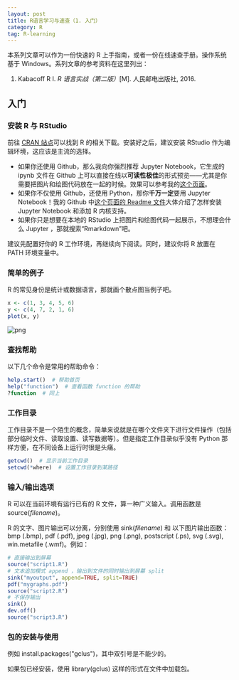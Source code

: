 ```yaml
---
layout: post
title: R语言学习与速查（1. 入门）
category: R
tag: R-learning
---
```



本系列文章可以作为一份快速的 R 上手指南，或者一份在线速查手册。操作系统基于 Windows。系列文章的参考资料在这里列出：

1. Kabacoff R I. *R 语言实战（第二版）*[M]. 人民邮电出版社, 2016.

## 入门

### 安装 R 与 RStudio

前往 [CRAN 站点](https://cran.r-project.org/)可以找到 R 的相关下载。安装好之后，建议安装 RStudio 作为编辑环境，这应该是主流的选择。

- 如果你还使用 Github，那么我向你强烈推荐 Jupyter Notebook，它生成的 ipynb 文件在 Github 上可以直接在线以**可读性极佳**的形式预览——尤其是你需要把图片和绘图代码放在一起的时候。效果可以参考我的[这个页面](https://github.com/wklchris/wklchris.github.io/blob/master/ipynb/Data-science-support-blog-skills.ipynb)。
- 如果你不仅使用 Github，还使用 Python，那你**千万一定**要用 Jupyter Notebook！我的 Github 中[这个页面的 Readme 文件](https://github.com/wklchris/Note-by-Jupyter)大体介绍了怎样安装 Jupyter Notebook 和添加 R 内核支持。
- 如果你只是想要在本地的 RStudio 上把图片和绘图代码一起展示，不想理会什么 Jupyter ，那就搜索“Rmarkdown”吧。

建议先配置好你的 R 工作环境，再继续向下阅读。同时，建议你将 R 放置在 PATH 环境变量中。

### 简单的例子

R 的常见身份是统计或数据语言，那就画个散点图当例子吧。


```R
x <- c(1, 3, 4, 5, 6)
y <- c(4, 7, 2, 1, 6)
plot(x, y)
```


![png](https://wklchris.github.io/assets/ipynb-images/R-learning-basic_1_0.png)


### 查找帮助

以下几个命令是常用的帮助命令：

```r
help.start()  # 帮助首页
help("function")  # 查看函数 function 的帮助
?function  # 同上
```

### 工作目录

工作目录不是一个陌生的概念，简单来说就是在哪个文件夹下进行文件操作（包括部分临时文件、读取设置、读写数据等）。但是指定工作目录似乎没有 Python 那样方便，在不同设备上运行时很是头痛。

```r
getcwd()  # 显示当前工作目录
setcwd(*where)  # 设置工作目录到某路径
```

### 输入/输出选项

R 可以在当前环境有运行已有的 R 文件，算一种广义输入。调用函数是 source(*filename*)。

R 的文字、图片输出可以分离，分别使用 sink(*filename*) 和 以下图片输出函数：bmp (.bmp), pdf (.pdf), jpeg (.jpg), png (.png), postscript (.ps), svg (.svg), win.metafile (.wmf)。例如：

```r
# 直接输出到屏幕
source("script1.R")
# 文本追加模式 append ，输出到文件的同时输出到屏幕 split
sink("myoutput", append=TRUE, split=TRUE) 
pdf("mygraphs.pdf")
source("script2.R")
# 不保存输出
sink()
dev.off()
source("script3.R")
```

### 包的安装与使用

例如 install.packages("gclus")，其中双引号是不能少的。

如果包已经安装，使用 library(gclus) 这样的形式在文件中加载包。
